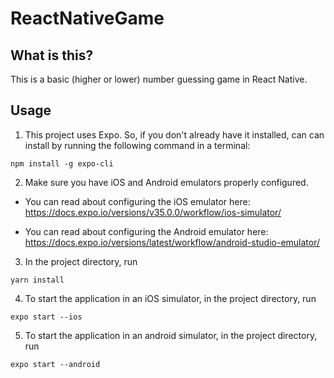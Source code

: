 # ReactNativeGame

## What is this?

This is a basic (higher or lower) number guessing game in React Native.

## Usage

1. This project uses Expo. So, if you don't already have it installed, can can install by running the following command in a terminal:

```
npm install -g expo-cli
```

2. Make sure you have iOS and Android emulators properly configured.

  * You can read about configuring the iOS emulator here:
  https://docs.expo.io/versions/v35.0.0/workflow/ios-simulator/

  * You can read about configuring the Android emulator here:
  https://docs.expo.io/versions/latest/workflow/android-studio-emulator/
  
  
3. In the project directory, run

```
yarn install
```

4. To start the application in an iOS simulator, in the project directory, run

```
expo start --ios
```
5. To start the application in an android simulator, in the project directory, run

```
expo start --android
```
